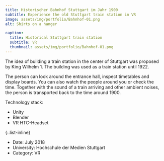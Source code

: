 ```yaml
---
title: Historischer Bahnhof Stuttgart im Jahr 1900
subtitle: Experience the old Stuttgart train station in VR
image: assets/img/portfolio/Bahnhof-01.png
alt: Shirts on a hanger

caption:
  title: Historical Stuttgart train station
  subtitle: VR
  thumbnail: assets/img/portfolio/Bahnhof-01.png
---
```

The idea of building a train station in the center of Stuttgart was proposed by King Wilhelm 1. The building was used as a train station until 1922.

The person can look around the entrance hall, inspect timetables and display boards. You can also watch the people around you or check the time. Together with the sound of a train arriving and other ambient noises, the person is transported back to the time around 1900.

Technology stack:
- Unity
- Blender
- VR HTC-Headset

{:.list-inline}
- Date: July 2018
- University: Hochschule der Medien Stuttgart
- Category: VR

